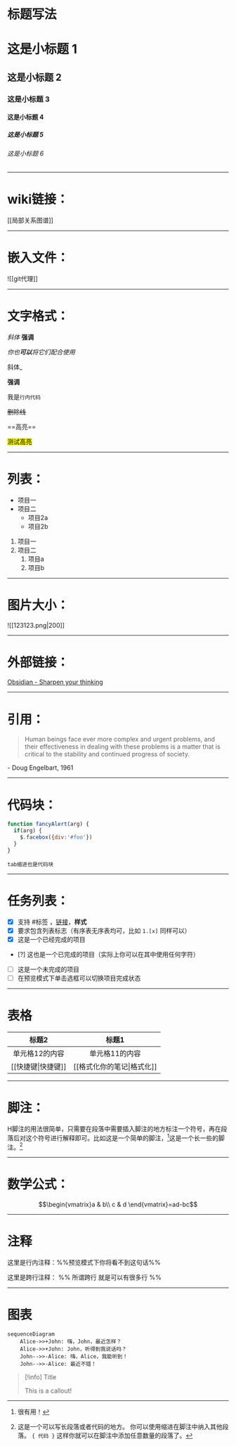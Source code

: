 # 标题写法

# 这是小标题 1 
## 这是小标题 2 
### 这是小标题 3 
#### 这是小标题 4 
##### 这是小标题 5 
###### 这是小标题 6

---
# wiki链接：
[[局部关系图谱]]

---
# 嵌入文件：
![[git代理]]

---
# 文字格式：

*斜体*  **强调**

_你也**可以**将它们配合使用_

斜体_

__强调__

我是`行内代码`

~~删除线~~

==高亮==

<mark class="hltr-green">测试高亮</mark>

---
# 列表：

- 项目一
- 项目二
	- 项目2a
	- 项目2b

1. 项目一
2. 项目二
	1. 项目a
	2. 项目b
---
# 图片大小：
![[123123.png|200]]

---

# 外部链接：
[Obsidian - Sharpen your thinking](http://obsidian.md)

---

# 引用：
> Human beings face ever more complex and urgent problems, and their effectiveness in dealing with these problems is a matter that is critical to the stability and continued progress of society. 

\- Doug Engelbart, 1961

---

#  代码块：
```js
function fancyAlert(arg) {
  if(arg) {
    $.facebox({div:'#foo'})
  }
}
```

	tab缩进也是代码块

---
# 任务列表：

- [x] 支持 #标签 ，[链接]()，**样式** 
- [x] 要求包含列表标志（有序表无序表均可，比如 `1.[x]` 同样可以） 
- [x] 这是一个已经完成的项目 
- [?] 这也是一个已完成的项目（实际上你可以在其中使用任何字符） 
- [ ] 这是一个未完成的项目 
- [ ] 在预览模式下单击选框可以切换项目完成状态

---

# 表格

|     标题2      |     标题1      |
|:--------------:|:--------------:|
| 单元格12的内容 | 单元格11的内容 |
| [[快捷键\|快捷键]] | [[格式化你的笔记\|格式化]] |

---

# 脚注：

H脚注的用法很简单，只需要在段落中需要插入脚注的地方标注一个符号，再在段落后对这个符号进行解释即可。比如这是一个简单的脚注，[^1]这是一个长一些的脚注。[^长脚注]

[^1]: 很有用！ 
[^长脚注]: 这是一个可以写长段落或者代码的地方。 
			你可以使用缩进在脚注中纳入其他段落。 
			`{ 代码 }` 
			这样你就可以在脚注中添加任意数量的段落了。
			
---

# 数学公式：

$$\begin{vmatrix}a & b\\ c & d \end{vmatrix}=ad-bc$$

---

# 注释
这里是行内注释：%%预览模式下你将看不到这句话%% 

这里是跨行注释： 
%% 
所谓跨行 
就是可以有很多行 
%%

---

# 图表

```mermaid
sequenceDiagram
    Alice->>+John: 嗨，John，最近怎样？
    Alice->>+John: John，听得到我说话吗？
    John-->>-Alice: 嗨，Alice，我能听到！
    John-->>-Alice: 最近不错！
```


> [!info] Title 
> 
> This is a callout!


